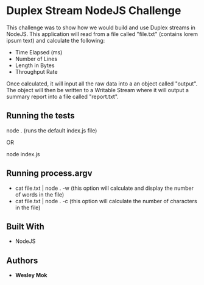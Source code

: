 # Duplex Stream NodeJS Challenge

This challenge was to show how we would build and use Duplex streams in NodeJS. This application will read from a file called "file.txt" (contains lorem ipsum text)
and calculate the following:
  - Time Elapsed (ms)
  - Number of Lines
  - Length in Bytes
  - Throughput Rate

Once calculated, it will input all the raw data into a an object called "output". The object will then be written to a Writable Stream where it will output a summary report into a file called "report.txt".
## Running the tests

node . (runs the default index.js file)

OR

node index.js

## Running process.argv

- cat file.txt | node . -w (this option will calculate and display the number of words in the file)
- cat file.txt | node . -c (this option will calculate the number of characters in the file)

## Built With

* NodeJS

## Authors

* **Wesley Mok** 
